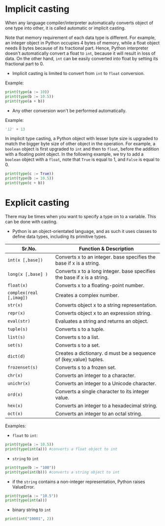 # Implicit casting
When any language compiler/interpreter automatically converts object of one type into other, it is called automatic or implicit casting.

Note that memory requirement of each data type is different. For example, an integer object in Python occupies 4 bytes of memory, while a float object needs 8 bytes because of its fractional part. Hence, Python interpreter doesn't automatically convert a float to `int`, because it will result in loss of data. On the other hand, `int` can be easily converted into float by setting its fractional part to 0.

- Implicit casting is limited to convert from `int` to `float` conversion.

Example:
```Python
print(type(a := 10))
print(type(b := 10.5))
print(type(a + b))
```

- Any other conversion won't be performed automatically.

Example:
```Python
'12' + 13
```

In implicit type casting, a Python object with lesser byte size is upgraded to match the bigger byte size of other object in the operation. For example, a `boolean` object is first upgraded to `int` and then to `float`, before the addition with a floating point object. In the following example, we try to add a `boolean` object with a `float`, note that `True` is equal to 1, and `False` is equal to 0.

```Python
print(type(c := True))
print(type(b := 10.5))
print(type(c + b))
```

# Explicit casting
There may be times when you want to specify a type on to a variable. This can be done with casting.
- Python is an object-orientated language, and as such it uses classes to define data types, including its primitive types.

| Sr.No.                | Function & Description                                                  |
| --------------------- | ----------------------------------------------------------------------- |
| `int(x [,base])`        | Converts x to an integer. base specifies the base if x is a string.     |
| `long(x [,base] )`      | Converts x to a long integer. base specifies the base if x is a string. |
| `float(x)`              | Converts x to a floating-point number.                                  |
| `complex(real [,imag])` | Creates a complex number.                                               |
| `str(x)`                | Converts object x to a string representation.                           |
| `repr(x)`               | Converts object x to an expression string.                              |
| `eval(str)`             | Evaluates a string and returns an object.                               |
| `tuple(s)`              | Converts s to a tuple.                                                  |
| `list(s)`               | Converts s to a list.                                                   |
| `set(s)`                | Converts s to a set.                                                    |
| `dict(d)`               | Creates a dictionary. d must be a sequence of (key,value) tuples.       |
| `frozenset(s)`          | Converts s to a frozen set.                                             |
| `chr(x)`                | Converts an integer to a character.                                     |
| `unichr(x)`             | Converts an integer to a Unicode character.                             |
| `ord(x)`                | Converts a single character to its integer value.                       |
| `hex(x)`                | Converts an integer to a hexadecimal string.                            |
| `oct(x)`                | Converts an integer to an octal string.                                 |

Examples:

- `float` to `int`:
```Python
print(type(a := 10.5))
print(type(int(a))) #converts a float object to int
```

- `string` to `int`
```Python
print(type(b := "100"))
print(type(int(b))) #converts a string object to int
```

- if the `string` contains a non-integer representation, Python raises ValueError.
```Python
print(type(a := "10.5"))
print(type(int(a)))
```

- binary string to `int`
```Python
print(int("10001", 2))
```
